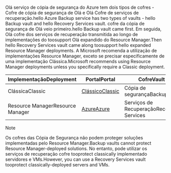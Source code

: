 <span data-ttu-id="c96f4-101">Olá serviço de cópia de segurança do Azure tem dois tipos de cofres - Cofre de cópia de segurança de Olá e Olá Cofre de serviços de recuperação.</span><span class="sxs-lookup"><span data-stu-id="c96f4-101">hello Azure Backup service has two types of vaults - hello Backup vault and hello Recovery Services vault.</span></span> <span data-ttu-id="c96f4-102">cofre da cópia de segurança de Olá veio primeiro.</span><span class="sxs-lookup"><span data-stu-id="c96f4-102">hello Backup vault came first.</span></span> <span data-ttu-id="c96f4-103">Em seguida, Olá cofre dos serviços de recuperação transmitida ao longo de implementações do toosupport Olá expandido do Resource Manager.</span><span class="sxs-lookup"><span data-stu-id="c96f4-103">Then hello Recovery Services vault came along toosupport hello expanded Resource Manager deployments.</span></span> <span data-ttu-id="c96f4-104">A Microsoft recomenda a utilização de implementações Resource Manager, exceto se precisar especificamente de uma implementação Clássica.</span><span class="sxs-lookup"><span data-stu-id="c96f4-104">Microsoft recommends using Resource Manager deployments unless you specifically require a Classic deployment.</span></span>

| <span data-ttu-id="c96f4-105">**Implementação**</span><span class="sxs-lookup"><span data-stu-id="c96f4-105">**Deployment**</span></span> | <span data-ttu-id="c96f4-106">**Portal**</span><span class="sxs-lookup"><span data-stu-id="c96f4-106">**Portal**</span></span> | <span data-ttu-id="c96f4-107">**Cofre**</span><span class="sxs-lookup"><span data-stu-id="c96f4-107">**Vault**</span></span> |
| --- | --- | --- |
| <span data-ttu-id="c96f4-108">Clássica</span><span class="sxs-lookup"><span data-stu-id="c96f4-108">Classic</span></span> |[<span data-ttu-id="c96f4-109">Clássico</span><span class="sxs-lookup"><span data-stu-id="c96f4-109">Classic</span></span>](https://manage.windowsazure.com) |<span data-ttu-id="c96f4-110">Cópia de segurança</span><span class="sxs-lookup"><span data-stu-id="c96f4-110">Backup</span></span> |
| <span data-ttu-id="c96f4-111">Resource Manager</span><span class="sxs-lookup"><span data-stu-id="c96f4-111">Resource Manager</span></span> |[<span data-ttu-id="c96f4-112">Azure</span><span class="sxs-lookup"><span data-stu-id="c96f4-112">Azure</span></span>](https://portal.azure.com) |<span data-ttu-id="c96f4-113">Serviços de Recuperação</span><span class="sxs-lookup"><span data-stu-id="c96f4-113">Recovery Services</span></span> |

> [!NOTE]
> <span data-ttu-id="c96f4-114">Os cofres das Cópia de Segurança não podem proteger soluções implementadas pelo Resource Manager.</span><span class="sxs-lookup"><span data-stu-id="c96f4-114">Backup vaults cannot protect Resource Manager-deployed solutions.</span></span> <span data-ttu-id="c96f4-115">No entanto, pode utilizar os serviços de recuperação cofre tooprotect classically implementado servidores e VMs.</span><span class="sxs-lookup"><span data-stu-id="c96f4-115">However, you can use a Recovery Services vault tooprotect classically-deployed servers and VMs.</span></span>  
> 
> 

